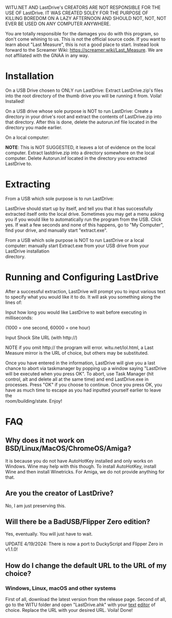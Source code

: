 WITU.NET AND LastDrive's CREATORS ARE NOT RESPONSIBLE FOR THE USE OF LastDrive. IT WAS CREATED SOLEY FOR THE PURPOSE OF KILLING BOREDOM ON A LAZY AFTERNOON AND SHOULD NOT, NOT, NOT EVER BE USED ON ANY COMPUTER ANYWHERE.

You are totally responsible for the damages you do with this program, so don't come whining to us. This is not the official source code. If you want to learn about "Last Measure", this is not a good place to start. Instead look forward to the Screamer Wiki: https://screamer.wiki/Last_Measure. We are not affiliated with the GNAA in any way.
# Installation
On a USB Drive chosen to ONLY run LastDrive: Extract LastDrive.zip's files into the root directory of the thumb drive you will be running it from. Voila! Installed!

On a USB drive whose sole purpose is NOT to run LastDrive: Create a directory in your drive's root and extract the contents of LastDrive.zip into that directory. After this is done, delete the autorun.inf file located in the directory you made earlier.

On a local computer:

**NOTE**: This is NOT SUGGESTED, it leaves a lot of evidence on the local computer. Extract lastdrive.zip into a directory somewhere on the local computer. Delete Autorun.inf located in the directory you extracted LastDrive to.

# Extracting

From a USB which sole purpose is to run LastDrive:

LastDrive should start up by itself, and tell you that it has successfully extracted itself onto the local drive. Sometimes you may get a menu asking you if you would like to automatically run the program from the USB. Click yes. If wait a few seconds and none of this happens, go to "My Computer", find your drive, and manually start "extract.exe".

From a USB which sole purpose is NOT to run LastDrive or a local computer: manually start Extract.exe from your USB drive from your LastDrive installation  
directory.

# Running and Configuring LastDrive

After a successful extraction, LastDrive will prompt you to input various text to specify what you would like it to do. It will ask you something along the lines of:

Input how long you would like LastDrive to wait before executing in milliseconds:

(1000 = one second, 60000 = one hour)

Input Shock Site URL (with http://)

NOTE if you omit http:// the program will error. witu.net/lol.html, a Last Measure mirror is the URL of choice, but others may be substituted.

Once you have entered in the information, LastDrive will give you a last chance to abort via taskmanager by popping up a window saying "LastDrive will be executed when you press OK". To abort, use Task Manager (hit control, alt and delete all at the same time) and end LastDrive.exe in processes. Press "OK" if you choose to continue. Once you press OK, you have as much time to escape as you had inputted yourself earlier to leave the  
room/building/state. Enjoy!

# FAQ
## Why does it not work on BSD/Linux/MacOS/ChromeOS/Amiga?
It is because you do not have AutoHotKey installed and only works on Windows. Wine may help with this though. To install AutoHotKey, install Wine and then install Winetricks. For Amiga, we do not provide anything for that.
## Are you the creator of LastDrive?
No, I am just preserving this.
## Will there be a BadUSB/Flipper Zero edition?
Yes, eventually. You will just have to wait.

UPDATE 4/19/2024: There is now a port to DuckyScript and Flipper Zero in v1.1.0!
## How do I change the default URL to the URL of my choice?
### Windows, Linux, macOS and other systems
First of all, download the latest version from the release page. Second of all, go to the WITU folder and open "LastDrive.ahk" with your [te](https://en.wikipedia.org/wiki/Windows_Notepad)[xt](https://en.wikipedia.org/wiki/Notepad%2B%2B) [edi](https://en.wikipedia.org/wiki/Visual_Studio_Code)[tor](https://www.vim.org/) of choice. Replace the URL with your desired URL. Voila! Done!
